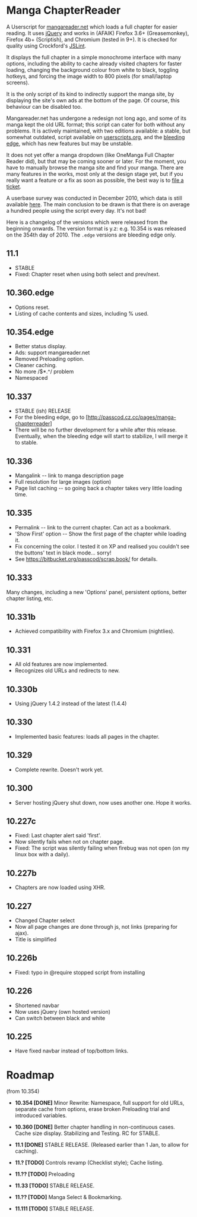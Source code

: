 <style>body {width: 500px}</style>

Manga ChapterReader
===================

A Userscript for [mangareader.net](http://mangareader.net) which loads a full
chapter for easier reading. It uses [jQuery](http://jquery.com) and works in
(AFAIK) Firefox 3.6+ (Greasemonkey), Firefox 4b+ (Scriptish), and Chromium
(tested in 9+). It is checked for quality using Crockford's [JSLint](http://jslint.com).

It displays the full chapter in a simple monochrome interface with many options,
including the ability to cache already visited chapters for faster loading,
changing the background colour from white to black, toggling hotkeys, and forcing
the image width to 800 pixels (for small/laptop screens).

It is the only script of its kind to indirectly support the manga site, by displaying
the site's own ads at the bottom of the page. Of course, this behaviour can be
disabled too.

Mangareader.net has undergone a redesign not long ago, and some of its manga kept
the old URL format; this script can cater for both without any problems. It is
actively maintained, with two editions available: a stable, but somewhat outdated,
script available on [userscripts.org](http://userscripts.org/scripts/show/83107),
and the [bleeding edge](http://passcod.cz.cc/pages/manga-chapterreader), which
has new features but may be unstable.

It does not yet offer a manga dropdown (like OneManga Full Chapter Reader did),
but that may be coming sooner or later. For the moment, you have to manually
browse the manga site and find your manga. There are many features in the works,
most only at the design stage yet, but if you really want a feature or a fix as
soon as possible, the best way is to [file a ticket](https://bitbucket.org/passcod/scrap.book/issues/).

A userbase survey was conducted in December 2010, which data is still available
[here](http://passcod.cz.cc/items/survey.php). The main conclusion to be drawn 
is that there is on average a hundred people using the script every day. It's not
bad!

Here is a changelog of the versions which were released from the beginning
onwards. The version format is y.z: e.g. 10.354 is was released on the 354th day
of 2010. The `.edge` versions are bleeding edge only.

11.1
----

* STABLE
* Fixed: Chapter reset when using both select and prev/next.

10.360.edge
-----------

* Options reset.
* Listing of cache contents and sizes, including % used.


10.354.edge
-----------

* Better status display.
* Ads: support mangareader.net
* Removed Preloading option.
* Cleaner caching.
* No more /$*.^/ problem
* Namespaced

10.337
------

* STABLE (ish) RELEASE 
* For the bleeding edge, go to [http://passcod.cz.cc/pages/manga-chapterreader] 
* There will be no further development for a while after this release.
Eventually, when the bleeding edge will start to stabilize, I will merge it to stable.

10.336
------

* Mangalink -- link to manga description page 
* Full resolution for large images (option) 
* Page list caching -- so going back a chapter takes very little loading time. 

10.335
------

* Permalink -- link to the current chapter. Can act as a bookmark. 
* 'Show First' option -- Show the first page of the chapter while loading it. 
* Fix concerning the color. I tested it on XP and realised you couldn't see the
  buttons' text in black mode... sorry! 
* See https://bitbucket.org/passcod/scrap.book/ for details.

10.333
------

Many changes, including a new 'Options' panel, persistent options, better chapter listing, etc. 

10.331b
-------

* Achieved compatibility with Firefox 3.x and Chromium (nightlies).

10.331
------

* All old features are now implemented. 
* Recognizes old URLs and redirects to new.

10.330b
-------

* Using jQuery 1.4.2 instead of the latest (1.4.4)

10.330
------

* Implemented basic features: loads all pages in the chapter.

10.329
------

* Complete rewrite. Doesn't work yet.

10.300
------

* Server hosting jQuery shut down, now uses another one. Hope it works.

10.227c
-------

* Fixed: Last chapter alert said 'first'. 
* Now silently fails when not on chapter page. 
* Fixed: The script was silently failing when firebug was not open (on my linux box with a daily).

10.227b
-------

* Chapters are now loaded using XHR.

10.227
------

* Changed Chapter select 
* Now all page changes are done through js, not links (preparing for ajax). 
* Title is simplified

10.226b
-------

* Fixed: typo in @require stopped script from installing

10.226
------

* Shortened navbar 
* Now uses jQuery (own hosted version) 
* Can switch between black and white

10.225
------

* Have fixed navbar instead of top/bottom links.

Roadmap
=======

(from 10.354)

* __10.354 [DONE]__ Minor Rewrite: Namespace, full support for old URLs, separate
  cache from options, erase broken Preloading trial and introduced variables.

* __10.360 [DONE]__ Better chapter handling in non-continuous cases. Cache size
  display. Stabilizing and Testing. RC for STABLE.

* __11.1 [DONE]__ STABLE RELEASE. (Released earlier than 1 Jan, to allow for caching).

* __11.? [TODO]__ Controls revamp (Checklist style); Cache listing.

* __11.?? [TODO]__ Preloading

* __11.33 [TODO]__ STABLE RELEASE.

* __11.?? [TODO]__ Manga Select & Bookmarking.

* __11.111 [TODO]__ STABLE RELEASE.

